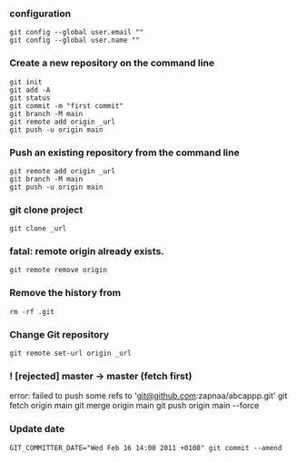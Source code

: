 ### configuration
    git config --global user.email ""
    git config --global user.name ""

### Create a new repository on the command line
    git init
    git add -A
    git status
    git commit -m "first commit"
    git branch -M main
    git remote add origin _url
    git push -u origin main

### Push an existing repository from the command line

    git remote add origin _url
    git branch -M main
    git push -u origin main


### git clone project
    git clone _url

### fatal: remote origin already exists.
    git remote remove origin



### Remove the history from 
    rm -rf .git

### Change Git repository
    git remote set-url origin _url

    
### ! [rejected] master -> master (fetch first)
error: failed to push some refs to 'git@github.com:zapnaa/abcappp.git'
    git fetch origin main
    git merge origin main
    git push origin main --force

### Update date
    GIT_COMMITTER_DATE="Wed Feb 16 14:00 2011 +0100" git commit --amend
